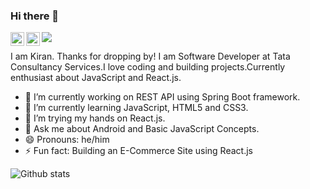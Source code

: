 ### Hi there 👋
![](https://komarev.com/ghpvc/?username=kirantrathod&color=blueviolet)
<a href="https://www.instagram.com/kiran_t_rathod/" rel="nofollow">
  <img align="left" alt="Kiran Rathod - Instagram" width="22px" src="https://camo.githubusercontent.com/8ea1156d8ac160172cbef7a54a19bad16a73ebe4/68747470733a2f2f63646e2e6a7364656c6976722e6e65742f6e706d2f73696d706c652d69636f6e734076332f69636f6e732f696e7374616772616d2e737667" data-canonical-src="https://cdn.jsdelivr.net/npm/simple-icons@v3/icons/instagram.svg" style="max-width:100%;">
</a>
<a href="https://www.linkedin.com/in/kiran-rathod-868b60135/" rel="nofollow">
  <img align="left" alt="Kiran Rathod - LinkedIn" width="22px" src="https://camo.githubusercontent.com/b65faae8871ebbdb99790f2644ea7f3c89800b0c/68747470733a2f2f63646e2e6a7364656c6976722e6e65742f6e706d2f73696d706c652d69636f6e734076332f69636f6e732f6c696e6b6564696e2e737667" data-canonical-src="https://cdn.jsdelivr.net/npm/simple-icons@v3/icons/linkedin.svg" style="max-width:100%;">
</a>

I am Kiran. Thanks for dropping by! 
I am Software Developer at Tata Consultancy Services.I love coding and building projects.Currently enthusiast about JavaScript and React.js.
<!--
**kirantrathod/kirantrathod** is a ✨ _special_ ✨ repository because its `README.md` (this file) appears on your GitHub profile.
Here are some ideas to get you started:
-->
- 🔭 I’m currently working on REST API using Spring Boot framework.
- 🌱 I’m currently learning JavaScript, HTML5 and CSS3.
- 👯 I’m trying my hands on React.js.
- 💬 Ask me about Android and Basic JavaScript Concepts.
- 😄 Pronouns: he/him
- ⚡ Fun fact: Building an E-Commerce Site using React.js
<!--- 🤔 I’m looking for help with ...-->
<!-- - 📫 How to reach me: (my portfolio) -->
![Github stats](https://github-readme-stats.vercel.app/api?username=kirantrathod)
